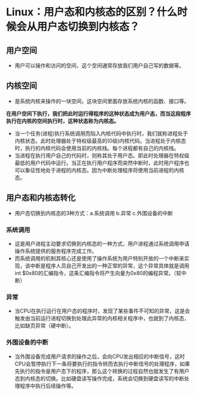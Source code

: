 # Linux：用户态和内核态的区别？什么时候会从用户态切换到内核态？

## 用户空间
* 用户可以操作和访问的空间，这个空间通常存放我们用户自己写的数据等。

## 内核空间
* 是系统内核来操作的一块空间，这块空间里面存放系统内核的函数、接口等。

**在用户空间下执行，我们把此时运行得程序的这种状态成为用户态，而当这段程序执行在内核的空间执行时，这种状态称为内核态。**

* 当一个任务(进程)执行系统调用而陷入内核代码中执行时，我们就称进程处于内核状态。此时处理器处于特权级最高的(0级)内核代码。当进程处于内核态时，执行的内核代码会使用当前的内核栈。每个进程都有自己的内核栈。
* 当进程在执行用户自己的代码时，则称其处于用户态。即此时处理器在特权级最低的用户代码中运行。当正在执行用户程序而突然中断时，此时用户程序也可以象征性地处于进程的内核态。因为中断处理程序将使用当前进程的内核态。

## 用户态和内核态转化
* 用户态切换到内核态的3种方式：a.系统调用 b.异常  c.外围设备的中断

### 系统调用
* 这是用户进程主动要求切换到内核态的一种方式，用户进程通过系统调用申请操作系统提供的服务程序完成工作。
* 而系统调用的机制其核心还是使用了操作系统为用户特别开放的一个中断来实现，该中断是程序人员自己开发出的一种正常的异常，这个异常具体就是调用int $0x80的汇编指令，这条汇编指令将产生向量为0x80的编程异常。（软中断）

### 异常
* 当CPU在执行运行在用户态的程序时，发现了某些事件不可知的异常，这是会触发由当前运行进程切换到处理此异常的内核相关程序中，也就到了内核态，比如缺页异常（硬中断）。

### 外围设备的中断
* 当外围设备完成用户请求的操作之后，会向CPU发出相应的中断信号，这时CPU会暂停执行下一条将要执行的指令转而去执行中断信号的处理程序，如果先执行的指令是用户态下的程序，那么这个转换的过程自然也就发生了有用户态到内核态的切换。比如硬盘读写操作完成，系统会切换到硬盘读写的中断处理程序中执行后续操作等。

